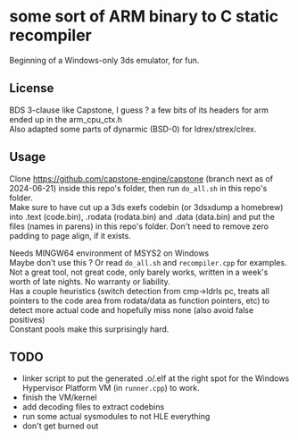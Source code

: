 # some sort of ARM binary to C static recompiler

Beginning of a Windows-only 3ds emulator, for fun.  

## License

BDS 3-clause like Capstone, I guess ? a few bits of its headers for arm ended up in the arm_cpu_ctx.h  
Also adapted some parts of dynarmic (BSD-0) for ldrex/strex/clrex.

## Usage

Clone https://github.com/capstone-engine/capstone (branch next as of 2024-06-21) inside this repo's folder, then run `do_all.sh` in this repo's folder.  
Make sure to have cut up a 3ds exefs codebin (or 3dsxdump a homebrew) into .text (code.bin), .rodata (rodata.bin) and .data (data.bin) and put the files (names in parens) in this repo's folder. Don't need to remove zero padding to page align, if it exists.  

Needs MINGW64 environment of MSYS2 on Windows  
Maybe don't use this ? Or read `do_all.sh` and `recompiler.cpp` for examples.  
Not a great tool, not great code, only barely works, written in a week's worth of late nights. No warranty or liability.  
Has a couple heuristics (switch detection from cmp->ldrls pc, treats all pointers to the code area from rodata/data as function pointers, etc) to detect more actual code and hopefully miss none (also avoid false positives)  
Constant pools make this surprisingly hard.

## TODO

- linker script to put the generated .o/.elf at the right spot for the Windows Hypervisor Platform VM (in `runner.cpp`) to work.  
- finish the VM/kernel
- add decoding files to extract codebins
- run some actual sysmodules to not HLE everything
- don't get burned out
